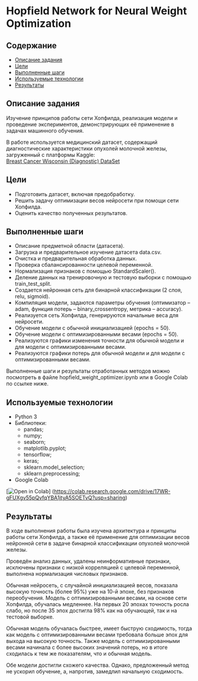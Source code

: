 # Hopfield Network for Neural Weight Optimization

## Содержание
- [Описание задания](#описание-задания)
- [Цели](#цели)
- [Выполненные шаги](#выполненные-шаги)
- [Используемые технологии](#используемые-технологии)
- [Результаты](#результаты)

## Описание задания
Изучение принципов работы сети Хопфилда, реализация модели и проведение экспериментов, демонстрирующих её применение в задачах машинного обучения.

В работе используется медицинский датасет, содержащий диагностические характеристики опухолей молочной железы, загруженный с платформы Kaggle:  
[Breast Cancer Wisconsin (Diagnostic) DataSet](https://www.kaggle.com/datasets/uciml/breast-cancer-wisconsin-data)

## Цели
- Подготовить датасет, включая предобработку.
- Решить задачу оптимизации весов нейросети при помощи сети Хопфилда.
- Оценить качество полученных результатов.

## Выполненные шаги
- Описание предметной области (датасета).
- Загрузка и предварительное изучение датасета data.csv.
- Очистка и предварительная обработка данных.
- Проверка сбалансированности целевой переменной.
- Нормализация признаков с помощью StandardScaler().
- Деление данных на тренировочную и тестовую выборки с помощью train_test_split.
- Создается нейронная сеть для бинарной классификации (2 слоя, relu, sigmoid).
- Компиляция модели, задаются параметры обучения (оптимизатор – adam, функция потерь – binary_crossentropy, метрика – accuracy).
- Реализуется сеть Хопфилда, генерируются начальные веса для нейросети.
- Обучение модели с обычной инициализацией (epochs = 50).
- Обучение модели с оптимизированными весами (epochs = 50).
- Реализуются графики изменения точности для обычной модели и для модели с оптимизированными весами.
- Реализуются графики потерь для обычной модели и для модели с оптимизированными весами.

Выполненные шаги и результаты отработанных методов можно посмотреть в файле hopfield_weight_optimizer.ipynb или в Google Colab по ссылке ниже.

## Используемые технологии
- Python 3
- Библиотеки:
  - pandas;
  - numpy;
  - seaborn;
  - matplotlib.pyplot;
  - tensorflow;
  - keras;
  - sklearn.model_selection;
  - sklearn.preprocessing;
- Google Colab

[![Open in Colab](https://colab.research.google.com/assets/colab-badge.svg)]
(https://colab.research.google.com/drive/17WR-gFUXgv55pQvfqYBA1jtyA5SOETvQ?usp=sharing)

## Результаты
В ходе выполнения работы была изучена архитектура и принципы работы сети Хопфилда, а также её применение для оптимизации весов нейронной сети в задаче бинарной классификации опухолей молочной железы.

Проведён анализ данных, удалены неинформативные признаки, исключены признаки с низкой корреляцией с целевой переменной, выполнена нормализация числовых признаков.

Обычная нейросеть, с случайной инициализацией весов, показала высокую точность (более 95%) уже на 10-й эпохе, без признаков переобучения.
Модель с оптимизированными весами, на основе сети Хопфилда, обучалась медленнее. На первых 20 эпохах точность росла слабо, но после 35 эпох достигла 98% как на обучающей, так и на тестовой выборке.

Обычная модель обучалась быстрее, имеет быструю сходимость, тогда как модель с оптимизированными весами требовала больше эпох для выхода на высокую точность. Также модель с оптимизированными весами начинала с более высоких значений потерь, но в итоге сходилась к тем же показателям, что и обычная модель.

Обе модели достигли схожего качества. Однако, предложенный метод не ускорил обучение, а, напротив, замедлил начальную сходимость.
